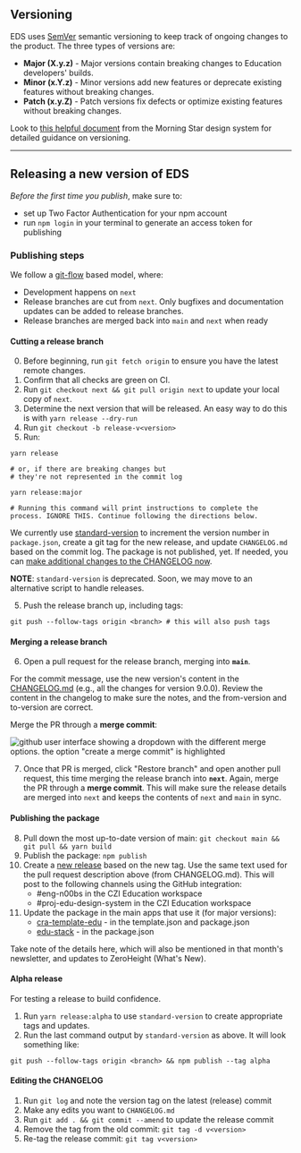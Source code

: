 ## Versioning

EDS uses [SemVer](https://semver.org/) semantic versioning to keep track of ongoing changes to the product. The three types of versions are:

- **Major (X.y.z)** - Major versions contain breaking changes to Education developers' builds.
- **Minor (x.Y.z)** - Minor versions add new features or deprecate existing features without breaking changes.
- **Patch (x.y.Z)** - Patch versions fix defects or optimize existing features without breaking changes.

Look to [this helpful document](https://designsystem.morningstar.com/getting-started/versioning-and-breaking-changes/) from the Morning Star design system for detailed guidance on versioning.

---

## Releasing a new version of EDS

_Before the first time you publish_, make sure to:

- set up Two Factor Authentication for your npm account
- run `npm login` in your terminal to generate an access token for publishing

### Publishing steps

We follow a [git-flow](https://nvie.com/posts/a-successful-git-branching-model/) based model, where:

- Development happens on `next`
- Release branches are cut from `next`. Only bugfixes and documentation updates can be added to release branches.
- Release branches are merged back into `main` and `next` when ready

#### Cutting a release branch

0. Before beginning, run `git fetch origin` to ensure you have the latest remote changes.
1. Confirm that all checks are green on CI.
2. Run `git checkout next && git pull origin next` to update your local copy of `next`.
3. Determine the next version that will be released. An easy way to do this is with `yarn release --dry-run`
4. Run `git checkout -b release-v<version>`
5. Run:

```
yarn release

# or, if there are breaking changes but
# they're not represented in the commit log

yarn release:major

# Running this command will print instructions to complete the process. IGNORE THIS. Continue following the directions below.
```

We currently use [standard-version](https://github.com/conventional-changelog/standard-version) to increment the version number in `package.json`, create a git tag for the new release, and update `CHANGELOG.md` based on the commit log. The package is not published, yet. If needed, you can [make additional changes to the CHANGELOG now](#editing-the-changelog).

**NOTE**: `standard-version` is deprecated. Soon, we may move to an alternative script to handle releases.

5. Push the release branch up, including tags:

```
git push --follow-tags origin <branch> # this will also push tags
```

#### Merging a release branch

6. Open a pull request for the release branch, merging into **`main`**.

For the commit message, use the new version's content in the [CHANGELOG.md](../CHANGELOG.md) (e.g., all the changes for version 9.0.0). Review the content in the changelog to make sure the notes, and the from-version and to-version are correct.

Merge the PR through a **merge commit**:

![github user interface showing a dropdown with the different merge options. the option "create a merge commit" is highlighted](https://user-images.githubusercontent.com/15840841/170514789-4f936ba2-c63d-486c-827a-b9e9e86b612e.png)

7. Once that PR is merged, click "Restore branch" and open another pull request, this time merging the release branch into **`next`**. Again, merge the PR through a **merge commit**. This will make sure the release details are merged into `next` and keeps the contents of `next` and `main` in sync.

#### Publishing the package

8. Pull down the most up-to-date version of main: `git checkout main && git pull && yarn build`
9. Publish the package: `npm publish`
10. Create a [new release](https://github.com/chanzuckerberg/edu-design-system/releases) based on the new tag. Use the same text used for the pull request description above (from CHANGELOG.md). This will post to the following channels using the GitHub integration:
    - #eng-n00bs in the CZI Education workspace
    - #proj-edu-design-system in the CZI Education workspace
11. Update the package in the main apps that use it (for major versions):
    - [cra-template-edu](https://github.com/chanzuckerberg/frontend-libs/tree/main/packages/cra-template-edu) - in the template.json and package.json
    - [edu-stack](https://github.com/chanzuckerberg/edu-stack) - in the package.json

Take note of the details here, which will also be mentioned in that month's newsletter, and updates to ZeroHeight (What's New).

#### Alpha release

For testing a release to build confidence.

1. Run `yarn release:alpha` to use `standard-version` to create appropriate tags and updates.
2. Run the last command output by `standard-version` as above. It will look something like:

```
git push --follow-tags origin <branch> && npm publish --tag alpha
```

#### Editing the CHANGELOG

1. Run `git log` and note the version tag on the latest (release) commit
2. Make any edits you want to `CHANGELOG.md`
3. Run `git add . && git commit --amend` to update the release commit
4. Remove the tag from the old commit: `git tag -d v<version>`
5. Re-tag the release commit: `git tag v<version>`
